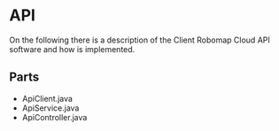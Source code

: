 # API
On the following there is a description of the Client Robomap Cloud API software and how is implemented.

## Parts
- ApiClient.java
- ApiService.java
- ApiController.java